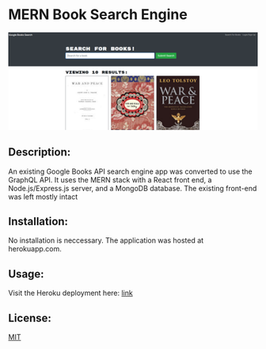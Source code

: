 # MERN Book Search Engine

![screenshot](./images/screenshot.png)

## Description:

An existing Google Books API search engine app was converted to use the GraphQL API. It uses the MERN stack with a React front end, a Node.js/Express.js server, and a MongoDB database. The existing front-end was left mostly intact

## Installation:

No installation is neccessary. The application was hosted at herokuapp.com.

## Usage:

Visit the Heroku deployment here: [link](https://mern-book-search-122.herokuapp.com/)

## License:

[MIT](https://opensource.org/licenses/MIT)



